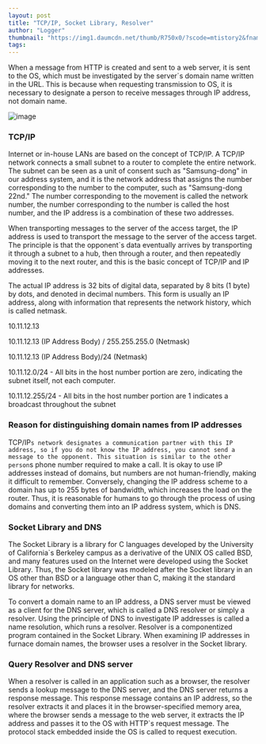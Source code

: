 ```yaml
---
layout: post
title: "TCP/IP, Socket Library, Resolver"
author: "Logger"
thumbnail: "https://img1.daumcdn.net/thumb/R750x0/?scode=mtistory2&fname=https%3A%2F%2Ft1.daumcdn.net%2Fcfile%2Ftistory%2F2359033C5534AB4A04"
tags: 
---
```



When a message from HTTP is created and sent to a web server, it is sent to the OS, which must be investigated by the server`s domain name written in the URL. This is because when requesting transmission to OS, it is necessary to designate a person to receive messages through IP address, not domain name.

![image](https://t1.daumcdn.net/cfile/tistory/2359033C5534AB4A04)

### TCP/IP

Internet or in-house LANs are based on the concept of TCP/IP. A TCP/IP network connects a small subnet to a router to complete the entire network. The subnet can be seen as a unit of consent such as "Samsung-dong" in our address system, and it is the network address that assigns the number corresponding to the number to the computer, such as "Samsung-dong 22nd." The number corresponding to the movement is called the network number, the number corresponding to the number is called the host number, and the IP address is a combination of these two addresses.

When transporting messages to the server of the access target, the IP address is used to transport the message to the server of the access target. The principle is that the opponent`s data eventually arrives by transporting it through a subnet to a hub, then through a router, and then repeatedly moving it to the next router, and this is the basic concept of TCP/IP and IP addresses.

The actual IP address is 32 bits of digital data, separated by 8 bits (1 byte) by dots, and denoted in decimal numbers. This form is usually an IP address, along with information that represents the network history, which is called netmask.

10.11.12.13

10.11.12.13 (IP Address Body) / 255.255.255.0 (Netmask)

10.11.12.13 (IP Address Body)/24 (Netmask)

10.11.12.0/24 - All bits in the host number portion are zero, indicating the subnet itself, not each computer.

10.11.12.255/24 - All bits in the host number portion are 1 indicates a broadcast throughout the subnet

### Reason for distinguishing domain names from IP addresses

TCP/IP`s network designates a communication partner with this IP address, so if you do not know the IP address, you cannot send a message to the opponent. This situation is similar to the other person`s phone number required to make a call. It is okay to use IP addresses instead of domains, but numbers are not human-friendly, making it difficult to remember. Conversely, changing the IP address scheme to a domain has up to 255 bytes of bandwidth, which increases the load on the router. Thus, it is reasonable for humans to go through the process of using domains and converting them into an IP address system, which is DNS.

### Socket Library and DNS

The Socket Library is a library for C languages developed by the University of California`s Berkeley campus as a derivative of the UNIX OS called BSD, and many features used on the Internet were developed using the Socket Library. Thus, the Socket library was modeled after the Socket library in an OS other than BSD or a language other than C, making it the standard library for networks.

To convert a domain name to an IP address, a DNS server must be viewed as a client for the DNS server, which is called a DNS resolver or simply a resolver. Using the principle of DNS to investigate IP addresses is called a name resolution, which runs a resolver. Resolver is a componentized program contained in the Socket Library. When examining IP addresses in furnace domain names, the browser uses a resolver in the Socket library.

### Query Resolver and DNS server

When a resolver is called in an application such as a browser, the resolver sends a lookup message to the DNS server, and the DNS server returns a response message. This response message contains an IP address, so the resolver extracts it and places it in the browser-specified memory area, where the browser sends a message to the web server, it extracts the IP address and passes it to the OS with HTTP`s request message. The protocol stack embedded inside the OS is called to request execution.